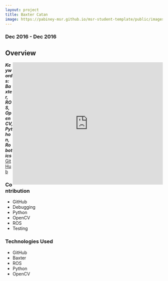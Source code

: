 ```yaml
---
layout: project
title: Baxter Catan
image: https://pabiney-msr.github.io/msr-student-template/public/images/baxter.jpg
---
```

### Dec 2016 - Dec 2016

## Overview
<iframe align="right" width="480" height="390" src="https://www.youtube.com/embed/UzhP7HdbdNM" frameborder="0" allowfullscreen></iframe>

<b><i> Keywords: Baxter, ROS, OpenCV, Python, Robotics</i></b>
<a href="https://github.com/harishchockalingam2017/Final-Project-ME495-Group1">GitHub</a>

### Contribution
* GitHub
* Debugging
* Python
* OpenCV
* ROS
* Testing

### Technologies Used
* GitHub
* Baxter
* ROS
* Python
* OpenCV